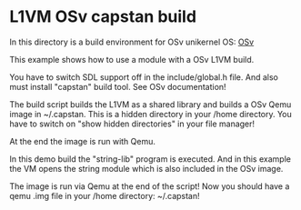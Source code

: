 L1VM OSv capstan build
======================
In this directory is a build environment for OSv unikernel OS:
[OSv](https://github.com/cloudius-systems/osv)

This example shows how to use a module with a OSv L1VM build.

You have to switch SDL support off in the include/global.h file.
And also must install "capstan" build tool. See OSv documentation!

The build script builds the L1VM as a shared library and builds a OSv Qemu image
in ~/.capstan. This is a hidden directory in your /home directory.
You have to switch on "show hidden directories" in your file manager!

At the end the image is run with Qemu.

In this demo build the "string-lib" program is executed.
And in this example the VM opens the string module which is also included in the OSv image.

The image is run via Qemu at the end of the script!
Now you should have a qemu .img file in your /home directory: ~/.capstan!
